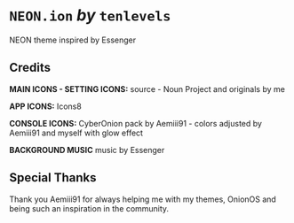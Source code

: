 # `NEON.ion` *by* `tenlevels`

NEON theme inspired by Essenger


## Credits


**MAIN ICONS - SETTING ICONS:** source - Noun Project and originals by me

**APP ICONS:** Icons8

**CONSOLE ICONS:** CyberOnion pack by Aemiii91 - colors adjusted by Aemiii91 and myself with glow effect

**BACKGROUND MUSIC** music by Essenger



## Special Thanks

Thank you Aemiii91 for always helping me with my themes, OnionOS and being such an inspiration in the community.